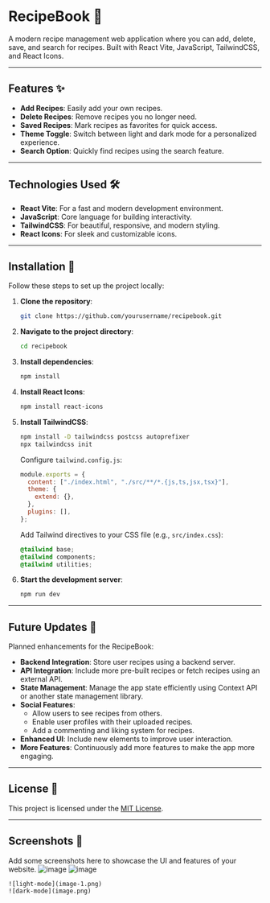 
# RecipeBook 🍴

A modern recipe management web application where you can add, delete, save, and search for recipes. Built with React Vite, JavaScript, TailwindCSS, and React Icons.

---

## Features ✨

- **Add Recipes**: Easily add your own recipes.
- **Delete Recipes**: Remove recipes you no longer need.
- **Saved Recipes**: Mark recipes as favorites for quick access.
- **Theme Toggle**: Switch between light and dark mode for a personalized experience.
- **Search Option**: Quickly find recipes using the search feature.

---

## Technologies Used 🛠

- **React Vite**: For a fast and modern development environment.
- **JavaScript**: Core language for building interactivity.
- **TailwindCSS**: For beautiful, responsive, and modern styling.
- **React Icons**: For sleek and customizable icons.

---

## Installation 🚀

Follow these steps to set up the project locally:

1. **Clone the repository**:
   ```bash
   git clone https://github.com/yourusername/recipebook.git
   ```

2. **Navigate to the project directory**:

   ```bash
   cd recipebook
   ```

3. **Install dependencies**:

   ```bash
   npm install
   ```

4. **Install React Icons**:

   ```bash
   npm install react-icons
   ```

5. **Install TailwindCSS**:

   ```bash
   npm install -D tailwindcss postcss autoprefixer
   npx tailwindcss init
   ```

   Configure `tailwind.config.js`:

   ```javascript
   module.exports = {
     content: ["./index.html", "./src/**/*.{js,ts,jsx,tsx}"],
     theme: {
       extend: {},
     },
     plugins: [],
   };
   ```

   Add Tailwind directives to your CSS file (e.g., `src/index.css`):

   ```css
   @tailwind base;
   @tailwind components;
   @tailwind utilities;
   ```

6. **Start the development server**:
   ```bash
   npm run dev
   ```

---

## Future Updates 🌟

Planned enhancements for the RecipeBook:

- **Backend Integration**: Store user recipes using a backend server.
- **API Integration**: Include more pre-built recipes or fetch recipes using an external API.
- **State Management**: Manage the app state efficiently using Context API or another state management library.
- **Social Features**:
  - Allow users to see recipes from others.
  - Enable user profiles with their uploaded recipes.
  - Add a commenting and liking system for recipes.
- **Enhanced UI**: Include new elements to improve user interaction.
- **More Features**: Continuously add more features to make the app more engaging.

---

## License 📄

This project is licensed under the [MIT License](LICENSE).

---

## Screenshots 📸

Add some screenshots here to showcase the UI and features of your website.
![image](https://github.com/user-attachments/assets/9e704bf4-778f-413b-bc9f-edbf787dad73)
![image](https://github.com/user-attachments/assets/9a8ef133-a694-4abd-af74-9e7e73fc4540)



```
![light-mode](image-1.png)
![dark-mode](image.png)
```
